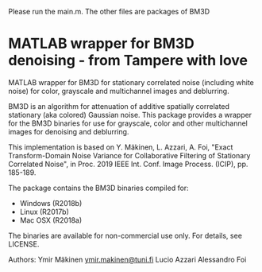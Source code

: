 Please run the main.m. The other files are packages of BM3D

# MATLAB wrapper for BM3D denoising - from Tampere with love

MATLAB wrapper for BM3D for stationary correlated noise (including white noise) for color,
grayscale and multichannel images and deblurring.

BM3D is an algorithm for attenuation of additive spatially correlated
stationary (aka colored) Gaussian noise. This package provides a wrapper
for the BM3D binaries for use for grayscale, color and other multichannel images
for denoising and deblurring.

This implementation is based on Y. Mäkinen, L. Azzari, A. Foi,
"Exact Transform-Domain Noise Variance for Collaborative Filtering of Stationary Correlated Noise",
in Proc. 2019 IEEE Int. Conf. Image Process. (ICIP), pp. 185-189.

The package contains the BM3D binaries compiled for:
- Windows (R2018b)
- Linux (R2017b)
- Mac OSX (R2018a)

The binaries are available for non-commercial use only. For details, see LICENSE.

Authors:
	Ymir Mäkinen   <ymir.makinen@tuni.fi>
	Lucio Azzari
	Alessandro Foi



